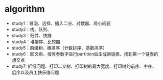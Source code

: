 # algorithm

- study1：冒泡、选择、插入二分、对数器、局小问题
- study2：栈、队列、
- study3：归并、快排
- study4：堆排序、比较器
- study5：前缀树、桶排序（计数排序、基数排序）
- study6：回文串、按传参数字进行partition后生成新链表、找到第一个链表的想交点
- study7: 折纸问题、打印二叉树、打印树的最大宽度、打印树的前序、中序、后序以及员工快乐值问题